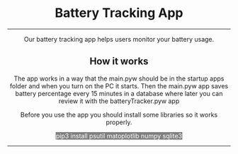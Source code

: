 <h1 align="center" >Battery Tracking App</h1>
<hr>

<p align="center">Our battery tracking app helps users monitor your battery usage.</p>

<h2 align="center" >How it works</h2>
<p align="center">The app works in a way that the main.pyw should be in the startup apps folder and when you turn on the PC it starts. Then the main.pyw app saves battery percentage every 15 minutes in a database where later you can review it with the batteryTracker.pyw app</p>

<p align="center">Before you use the app you should install some libraries so it works properly.</p>
<p align="center"><span style="background:gray; color: white;">pip3 install psutil matoplotlib numpy sqlite3</span></p> 
<hr>





